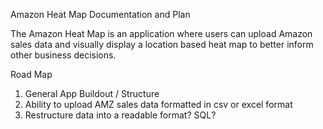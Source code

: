 Amazon Heat Map Documentation and Plan

The Amazon Heat Map is an application where users can upload Amazon sales data and visually display a location based heat map to better inform other business decisions. 

Road Map
1. General App Buildout / Structure
2. Ability to upload AMZ sales data formatted in csv or excel format
3. Restructure data into a readable format? SQL?